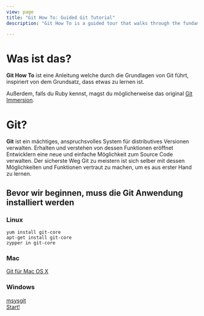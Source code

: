 ```yaml
---
view: page
title: "Git How To: Guided Git Tutorial"
description: "Git How To is a guided tour that walks through the fundamentals of Git, inspired by the premise that to know a thing is to do it. The surest path to mastering Git is to immerse oneself in its utilities and operations, to experience it first-hand."

---
```


<div class="row">
<div class="col-sm-6">
<h1 class="title-big">Was ist das?</h1>

<p><b class="inline">Git How To</b> ist eine Anleitung welche durch die Grundlagen von Git f&uuml;hrt, inspiriert von dem Grundsatz, dass etwas zu lernen ist.</p>
<p>Au&szlig;erdem, falls du Ruby kennst, magst du m&ouml;glicherweise das original <a href="http://gitimmersion.com/">Git Immersion</a>.</p>
</div>
<div class="col-sm-6">
<h1 class="title-big">Git?</h1>

<p class=""><b class="inline">Git</b> ist ein m&auml;chtiges, anspruchsvolles System für distributives Versionen verwalten. Erhalten und verstehen von dessen Funktionen er&ouml;ffnet Entwicklern eine neue und einfache M&ouml;glichkeit zum Source Code verwalten. Der sicherste Weg Git zu meistern ist sich selber mit dessen M&ouml;glichkeiten und Funktionen vertraut zu machen, um es aus erster Hand zu lernen.</p>
</div>
</div>



## Bevor wir beginnen, muss die Git Anwendung installiert werden

<div class="row">
<div class="col-sm-4">
<h3><i class="fa fa-linux"></i> Linux</h3>
<code>yum install git-core</code><br/>
<code>apt-get install git-core</code><br/>
<code>zypper in git-core</code>
</div>


<div class="col-sm-4">
<h3><i class="fa fa-apple"></i> Mac</h3>
<a href="http://git-scm.com/download/mac">Git f&uuml;r Mac OS X</a>
</div>

<div class="col-sm-4">
<h3><i class="fa fa-windows"></i> Windows</h3>
<a href="http://msysgit.github.io/">msysgit</a>
</div>

</div>

<div class="row go-block">
  <div class="col-sm-12">
    <a class="btn btn-hg btn-primary go" href="/setup"><i class="fa fa-flag"></i> Start!</a>
  </div>
</div>
